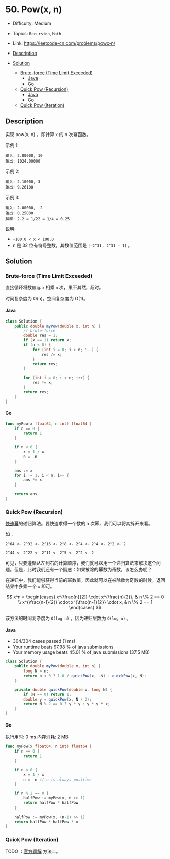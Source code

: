 <!-- omit in toc -->
# 50. Pow(x, n)

- Difficulty: Medium
- Topics: `Recursion`, `Math`
- Link: https://leetcode-cn.com/problems/powx-n/

- [Description](#description)
- [Solution](#solution)
  - [Brute-force (Time Limit Exceeded)](#brute-force-time-limit-exceeded)
    - [Java](#java)
    - [Go](#go)
  - [Quick Pow (Recursion)](#quick-pow-recursion)
    - [Java](#java-1)
    - [Go](#go-1)
  - [Quick Pow (Iteration)](#quick-pow-iteration)

## Description

实现 pow(x, n) ，即计算 x 的 n 次幂函数。

示例 1:
```
输入: 2.00000, 10
输出: 1024.00000
```
示例 2:
```
输入: 2.10000, 3
输出: 9.26100
```
示例 3:
```
输入: 2.00000, -2
输出: 0.25000
解释: 2-2 = 1/22 = 1/4 = 0.25
```
说明:

- `-100.0 < x < 100.0`
- n 是 32 位有符号整数，其数值范围是 `[−2^31, 2^31 − 1]` 。

## Solution

### Brute-force (Time Limit Exceeded)

直接循环将数值与 `x` 相乘 `n` 次，果不其然，超时。

时间复杂度为 O(n)，空间复杂度为 O(1)。

#### Java

```java
class Solution {
    public double myPow(double x, int n) {
        // brute-force
        double res = 1;
        if (x == 1) return x;
        if (n < 0) {
            for (int i = 0; i > n; i--) {
                res /= x;
            }
            return res;
        }

        for (int i = 0; i < n; i++) {
            res *= x;
        }
        return res;
    }
}
```

#### Go

```go
func myPow(x float64, n int) float64 {
    if n == 0 {
        return 1
    }

    if n < 0 {
        x = 1 / x
        n = -n
    }

    ans := x
    for i := 1; i < n; i++ {
        ans *= x
    }

    return ans
}
```

### Quick Pow (Recursion)

[快速幂](https://oi-wiki.org/math/quick-pow/)的递归算法。要快速求得一个数的 n 次幂，我们可以将其拆开来看。

如：
```
2^64 <- 2^32 <- 2^16 <- 2^8 <- 2^4 <- 2^4 <- 2^2 <- 2

2^44 <- 2^22 <- 2^11 <- 2^5 <- 2^2 <- 2
```

可见，只要遵循从左到右的计算顺序，我们就可以用一个递归算法来解决这个问题。但是，此时我们还有一个疑惑：如果被除的幂数为奇数，该怎么办呢？

在递归中，我们能够获得当前的幂数值，因此就可以在被除数为奇数的时候，返回结果中多乘一个 `x` 即可。

$$
x^n = \begin{cases}
	x^{\frac{n}{2}} \cdot x^{\frac{n}{2}}, & n \% 2 == 0 \\
	x^{\frac{n-1}{2}} \cdot x^{\frac{n-1}{2}} \cdot x, & n \% 2 == 1
\end{cases}
$$

该方法的时间复杂度为 `O(log n)` ，因为递归层数为 `O(log n)` 。

#### Java

- 304/304 cases passed (1 ms)
- Your runtime beats 97.98 % of java submissions
- Your memory usage beats 45.01 % of java submissions (37.5 MB)

```java
class Solution {
    public double myPow(double x, int n) {
        long N = n;
        return n < 0 ? 1.0 / quickPow(x, -N) : quickPow(x, N);
    }

    private double quickPow(double x, long N) {
        if (N == 0) return 1;
        double y = quickPow(x, N / 2);
        return N % 2 == 0 ? y * y : y * y * x;
    }
}
```

#### Go

执行用时: 0 ms
内存消耗: 2 MB

```go
func myPow(x float64, n int) float64 {
    if n == 0 {
        return 1
    }

    if n < 0 {
        x = 1 / x
        n = -n // n is always positive
    }

    if n % 2 == 0 {
        halfPow := myPow(x, n >> 1)
        return halfPow * halfPow
    }
    
    halfPow := myPow(x, (n-1) >> 1)
    return halfPow * halfPow * x
}
```

### Quick Pow (Iteration)

TODO ：[官方题解](https://leetcode-cn.com/problems/powx-n/solution/powx-n-by-leetcode-solution/) 方法二。
